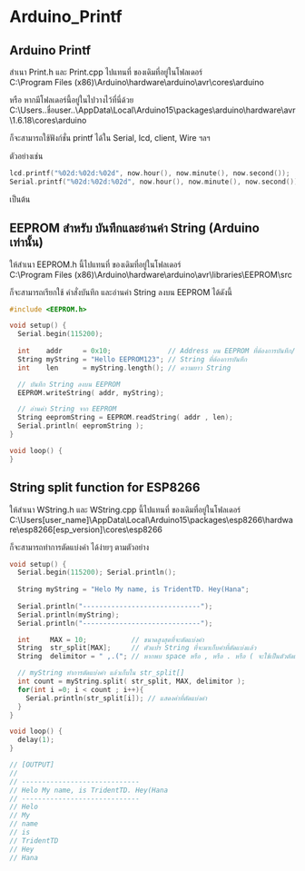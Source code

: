 # Arduino_Printf
Arduino Printf
--------------

สำเนา Print.h และ Print.cpp ไปแทนที่ ของเดิมที่อยู่ในโฟลเดอร์  
C:\Program Files (x86)\Arduino\hardware\arduino\avr\cores\arduino  
  
หรือ หากมีโฟลเดอร์นี้อยู่ในไปวางไว้ที่นี่ด้วย  
C:\Users\..ชื่อuser..\AppData\Local\Arduino15\packages\arduino\hardware\avr\1.6.18\cores\arduino  

ก็จะสามารถใช้ฟังก์ชั่น printf ได้ใน Serial, lcd, client, Wire ฯลฯ  
  
ตัวอย่างเช่น  

```c
lcd.printf("%02d:%02d:%02d", now.hour(), now.minute(), now.second());     // แสดงเวลาปัจจุบันออกจอ lcd เช่นได้ 12:45:34
Serial.printf("%02d:%02d:%02d", now.hour(), now.minute(), now.second());  // แสดงเวลาปัจจุบันออก Serial monitor เช่นได้ 12:45:34
```

เป็นต้น  

EEPROM สำหรับ บันทึกและอ่านค่า String (Arduino เท่านั้น)
-----------------------------------------------------
  
ให้สำเนา EEPROM.h นี้ไปแทนที่ ของเดิมที่อยู่ในโฟลเดอร์  
C:\Program Files (x86)\Arduino\hardware\arduino\avr\libraries\EEPROM\src  

ก็จะสามารถเรียกใช้ คำสั่งบันทึก และอ่านค่า String ลงบน EEPROM ได้ดังนี้  
  
```c
#include <EEPROM.h>

void setup() {
  Serial.begin(115200);
  
  int    addr     = 0x10;              // Address บน EEPROM ที่ต้องการบันทึก/อ่านค่า
  String myString = "Hello EEPROM123"; // String ที่ต้องการบันทึก
  int    len      = myString.length(); // ความยาว String

  // บันทึก String ลงบน EEPROM
  EEPROM.writeString( addr, myString);

  // อ่านค่า String จาก EEPROM
  String eepromString = EEPROM.readString( addr , len); 
  Serial.println( eepromString );
}

void loop() {
}
```

String split function for ESP8266
---------------------
ให้สำเนา WString.h และ WString.cpp นี้ไปแทนที่ ของเดิมที่อยู่ในโฟลเดอร์  
C:\Users\[user_name]\AppData\Local\Arduino15\packages\esp8266\hardware\esp8266\[esp_version]\cores\esp8266

ก็จะสามารถทำการตัดแบ่งคำ ได้ง่ายๆ ตามตัวอย่าง
```c
void setup() {
  Serial.begin(115200); Serial.println();
  
  String myString = "Helo My name, is TridentTD. Hey(Hana";
  
  Serial.println("-----------------------------");
  Serial.println(myString);
  Serial.println("-----------------------------");

  int     MAX = 10;           // ขนาดสูงสุดที่จะตัดแบ่งคำ
  String  str_split[MAX];     // ตัวแปร String ที่จะมาเก็บคำที่ตัดแบ่งแล้ว
  String  delimitor = " ,.("; // หากพบ space หรือ , หรือ . หรือ ( จะใช้เป็นตัวตัดแบ่งคำ

  // myString ทำการตัดแบ่งคำ แล้วเก็บใน str_split[]
  int count = myString.split( str_split, MAX, delimitor ); 
  for(int i =0; i < count ; i++){
    Serial.println(str_split[i]); // แสดงค่าที่ตัดแบ่งคำ
  }
}

void loop() {
  delay(1);
}

// [OUTPUT]
//
// -----------------------------
// Helo My name, is TridentTD. Hey(Hana
// -----------------------------
// Helo
// My
// name
// is
// TridentTD
// Hey
// Hana
```

